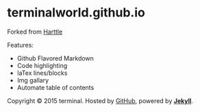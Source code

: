 terminalworld.github.io
=================

Forked from [Harttle](http://github.com/harttle/)

Features:

* Github Flavored Markdown
* Code highlighting
* laTex lines/blocks
* Img gallary
* Automate table of contents


Copyright © 2015 terminal. Hosted by [GitHub](http://github.com/terminalworld/), powered by **[Jekyll](http://github.com/mojombo/jekyll)**.
